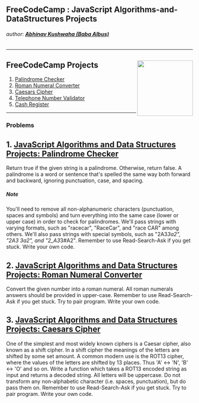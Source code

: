 ## FreeCodeCamp : JavaScript Algorithms-and-DataStructures Projects
###### author: [**Abhinav Kushwaha (Baba Albus)**](http://babaalbus.com/ "http://babaalbus.com/")
---
## FreeCodeCamp Projects <img align="right" width="150" height="150" src="https://s3.amazonaws.com/freecodecamp/curriculum-diagram-full.jpg">
1. [Palindrome Checker](https://github.com/Abhi9935/FCC-JavaScriptAlgorithms-and-DataStructuresProjects/blob/master/PalindromeChecker.js)
2. [Roman Numeral Converter](https://github.com/Abhi9935/FCC-JavaScriptAlgorithms-and-DataStructuresProjects/blob/master/RomanNumeralConverter.js)
3. [Caesars Cipher](https://github.com/Abhi9935/FCC-JavaScriptAlgorithms-and-DataStructuresProjects/blob/master/Caesars%20Cipher.js)
4. [Telephone Number Validator](https://github.com/Abhi9935/FCC-JavaScriptAlgorithms-and-DataStructuresProjects/blob/master/Telephone_Number_Validator.js)
5. [Cash Register]()
---
### Problems
## 1. [JavaScript Algorithms and Data Structures Projects: Palindrome Checker](https://github.com/Abhi9935/FCC-JavaScriptAlgorithms-and-DataStructuresProjects/blob/master/PalindromeChecker.js)
Return true if the given string is a palindrome. Otherwise, return false.
A palindrome is a word or sentence that's spelled the same way both forward and backward, ignoring punctuation, case, and spacing.
##### Note
You'll need to remove all non-alphanumeric characters (punctuation, spaces and symbols) and turn everything into the same case (lower or upper case) in order to check for palindromes.
We'll pass strings with varying formats, such as "racecar", "RaceCar", and "race CAR" among others.
We'll also pass strings with special symbols, such as "2A3*3a2", "2A3 3a2", and "2_A3*3#A2".
Remember to use Read-Search-Ask if you get stuck. Write your own code.
## 2. [JavaScript Algorithms and Data Structures Projects: Roman Numeral Converter](https://github.com/Abhi9935/FCC-JavaScriptAlgorithms-and-DataStructuresProjects/blob/master/RomanNumeralConverter.js)
Convert the given number into a roman numeral.
All roman numerals answers should be provided in upper-case.
Remember to use Read-Search-Ask if you get stuck. Try to pair program. Write your own code.
## 3. [JavaScript Algorithms and Data Structures Projects: Caesars Cipher](https://github.com/Abhi9935/FCC-JavaScriptAlgorithms-and-DataStructuresProjects/blob/master/Caesars%20Cipher.js)
One of the simplest and most widely known ciphers is a Caesar cipher, also known as a shift cipher. In a shift cipher the meanings of the letters are shifted by some set amount.
A common modern use is the ROT13 cipher, where the values of the letters are shifted by 13 places. Thus 'A' ↔ 'N', 'B' ↔ 'O' and so on.
Write a function which takes a ROT13 encoded string as input and returns a decoded string.
All letters will be uppercase. Do not transform any non-alphabetic character (i.e. spaces, punctuation), but do pass them on.
Remember to use Read-Search-Ask if you get stuck. Try to pair program. Write your own code.

